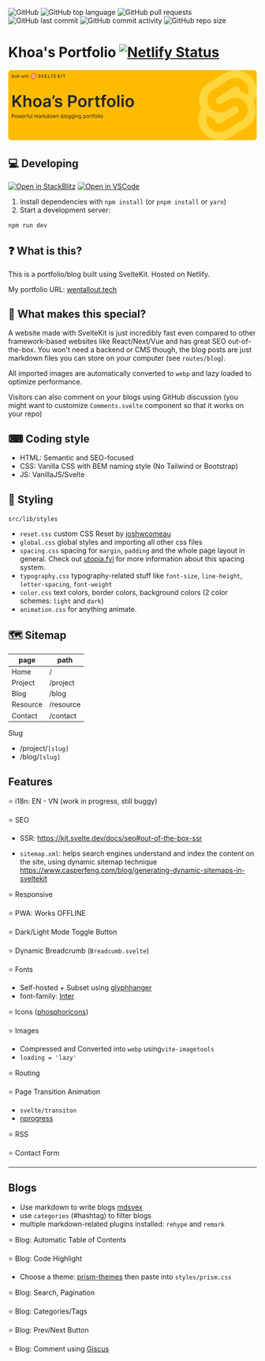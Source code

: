 ![GitHub](https://img.shields.io/github/license/wentallout/portfolio?style=for-the-badge)
![GitHub top language](https://img.shields.io/github/languages/top/wentallout/portfolio?style=for-the-badge)
![GitHub pull requests](https://img.shields.io/github/issues-pr/wentallout/portfolio?style=for-the-badge)
![GitHub last commit](https://img.shields.io/github/last-commit/wentallout/portfolio?style=for-the-badge)
![GitHub commit activity](https://img.shields.io/github/commit-activity/m/wentallout/portfolio?style=for-the-badge)
![GitHub repo size](https://img.shields.io/github/repo-size/wentallout/portfolio?style=for-the-badge)

# Khoa's Portfolio [![Netlify Status](https://api.netlify.com/api/v1/badges/7bf37fa7-ec78-4efd-aa9a-1a18a4fc62e4/deploy-status)](https://app.netlify.com/sites/khoa-design/deploys)

![Banner](https://raw.githubusercontent.com/wentallout/wentallout/773d77e9c040bd20e5002d41738139946d9bd85d/images/portfolio-banner.svg)

## 💻 Developing

[![Open in StackBlitz](https://img.shields.io/badge/Open%20in-StackBlitz-blue?style=for-the-badge&logo=stackblitz)](https://stackblitz.com/github/wentallout/portfolio)
[![Open in VSCode](https://img.shields.io/badge/Open%20in-VSCode-blue?style=for-the-badge&logo=visualstudiocode)](https://open.vscode.dev/wentallout/portfolio)

1. Install dependencies with `npm install` (or `pnpm install` or `yarn`)
2. Start a development server:

```bash
npm run dev
```

## ❓ What is this?

This is a portfolio/blog built using SvelteKit. Hosted on Netlify.

My portfolio URL: [wentallout.tech](https://wentallout.tech)

## 🤩 What makes this special?

A website made with SvelteKit is just incredibly fast even compared to other framework-based websites like React/Next/Vue and has great SEO out-of-the-box. You won't need a backend or CMS though, the blog posts are just markdown files you can store on your computer (see `routes/blog`).

All imported images are automatically converted to `webp` and lazy loaded to optimize performance.

Visitors can also comment on your blogs using GitHub discussion (you might want to customize `Comments.svelte` component so that it works on your repo)

## ⌨ Coding style

- HTML: Semantic and SEO-focused
- CSS: Vanilla CSS with BEM naming style (No Tailwind or Bootstrap)
- JS: VanillaJS/Svelte

## 💅 Styling

`src/lib/styles`

- `reset.css` custom CSS Reset by [joshwcomeau](https://www.joshwcomeau.com/css/custom-css-reset/)
- `global.css` global styles and importing all other css files
- `spacing.css` spacing for `margin`, `padding` and the whole page layout in general. Check out [utopia.fyi](https://utopia.fyi/) for more information about this spacing system.
- `typography.css` typography-related stuff like `font-size`, `line-height`, `letter-spacing`, `font-weight`
- `color.css` text colors, border colors, background colors (2 color schemes: `light` and `dark`)
- `animation.css` for anything animate.

## 🗺 Sitemap

| page     | path      |
| -------- | --------- |
| Home     | /         |
| Project  | /project  |
| Blog     | /blog     |
| Resource | /resource |
| Contact  | /contact  |

Slug

- /project/`[slug]`
- /blog/`[slug]`

## Features

⭐ i18n: EN - VN (work in progress, still buggy)

⭐ SEO

- SSR: https://kit.svelte.dev/docs/seo#out-of-the-box-ssr

- `sitemap.xml`: helps search engines understand and index the content on the site, using dynamic sitemap technique https://www.casperfeng.com/blog/generating-dynamic-sitemaps-in-sveltekit

⭐ Responsive

⭐ PWA: Works OFFLINE

⭐ Dark/Light Mode Toggle Button

⭐ Dynamic Breadcrumb (`Breadcumb.svelte`)

⭐ Fonts

- Self-hosted + Subset using [glyphhanger](https://www.npmjs.com/package/glyphhanger)
- font-family: [Inter](https://rsms.me/inter/)

⭐ Icons ([phosphoricons](https://phosphoricons.com/))

⭐ Images

- Compressed and Converted into `webp` using`vite-imagetools`
- `loading = 'lazy'`

⭐ Routing

⭐ Page Transition Animation

- `svelte/transiton`
- [nprogress](https://www.npmjs.com/package/nprogress)

⭐ RSS

⭐ Contact Form

---

## Blogs

- Use markdown to write blogs [mdsvex](https://github.com/pngwn/MDsveX)
- use `categories` (#hashtag) to filter blogs
- multiple markdown-related plugins installed: `rehype` and `remark`

⭐ Blog: Automatic Table of Contents

⭐ Blog: Code Highlight

- Choose a theme: [prism-themes](https://github.com/PrismJS/prism-themes) then paste into `styles/prism.css`

⭐ Blog: Search, Pagination

⭐ Blog: Categories/Tags

⭐ Blog: Prev/Next Button

⭐ Blog: Comment using [Giscus](https://giscus.app)

